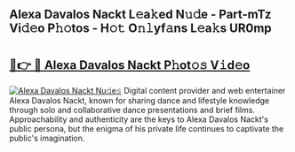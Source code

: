 ## Alexa Davalos Nackt L𝚎a𝚔ed N𝚞𝚍e - Part-mTz Vi𝚍𝚎o P𝚑𝚘tos - H𝚘𝚝 O𝚗𝚕yf𝚊ns L𝚎a𝚔s UR0mp

# <h2><a href="http://kf9yyxk.oniu.top/?m=Alexa+Davalos+Nackt">🔗👉 🔴 Alexa Davalos Nackt P𝚑ot𝚘𝚜 V𝚒d𝚎o</a></h2>

[![Alexa Davalos Nackt Nu𝚍e𝚜](https://i.imgur.com/0qMVB7G.gif)](http://kf9yyxk.oniu.top/?m=Alexa+Davalos+Nackt)
Digital content provider and web entertainer Alexa Davalos Nackt, known for sharing dance and lifestyle knowledge through solo and collaborative dance presentations and brief films. Approachability and authenticity are the keys to Alexa Davalos Nackt's public persona, but the enigma of his private life continues to captivate the public's imagination.  
